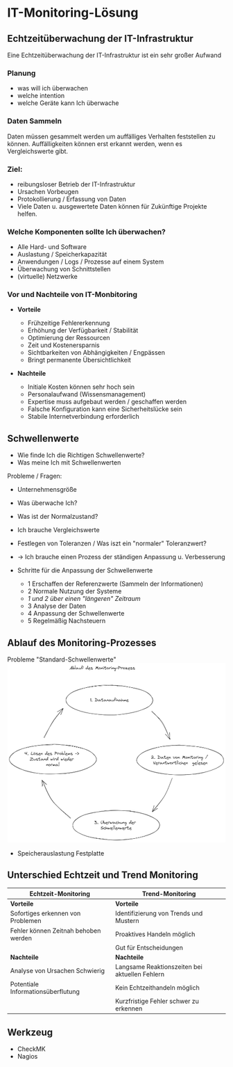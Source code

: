 # IT-Monitoring-Lösung
## Echtzeitüberwachung der IT-Infrastruktur
Eine Echtzeitüberwachung der IT-Infrastruktur ist ein sehr großer Aufwand

### Planung
+ was will ich überwachen
+ welche intention
+ welche Geräte kann Ich überwache

### Daten Sammeln  
Daten müssen gesammelt werden um auffälliges Verhalten feststellen zu können. Auffälligkeiten können erst erkannt werden, wenn es Vergleichswerte gibt. 

### Ziel:  
+ reibungsloser Betrieb der IT-Infrastruktur
+ Ursachen Vorbeugen 
+ Protokollierung / Erfassung von Daten
+ Viele Daten u. ausgewertete Daten können für Zukünftige Projekte helfen.

### Welche Komponenten sollte Ich überwachen?
+ Alle Hard- und Software
+ Auslastung / Speicherkapazität
+ Anwendungen / Logs / Prozesse auf einem System
+ Überwachung von Schnittstellen
+ (virtuelle) Netzwerke

### Vor und Nachteile von IT-Monbitoring
+ **Vorteile**
    + Frühzeitige Fehlererkennung
    + Erhöhung der Verfügbarkeit / Stabilität
    + Optimierung der Ressourcen
    + Zeit und Kostenersparnis
    + Sichtbarkeiten von Abhängigkeiten / Engpässen 
    + Bringt permanente Übersichtlichkeit

+ **Nachteile**
    + Initiale Kosten können sehr hoch sein
    + Personalaufwand (Wissensmanagement)
    + Expertise muss aufgebaut werden / geschaffen werden 
    + Falsche Konfiguration kann eine Sicherheitslücke sein
    + Stabile Internetverbindung erforderlich

## Schwellenwerte
+ Wie finde Ich die Richtigen Schwellenwerte?
+ Was meine Ich mit Schwellenwerten

 Probleme / Fragen:
 + Unternehmensgröße
 + Was überwache Ich?
 + Was ist der Normalzustand?
 + Ich brauche Vergleichswerte
 + Festlegen von Toleranzen / Was iszt ein "normaler" Toleranzwert?
 + -> Ich brauche einen Prozess der ständigen Anpassung u. Verbesserung

 + Schritte für die Anpassung der Schwellenwerte
    + 1 Erschaffen der Referenzwerte (Sammeln der Informationen) 
    + 2 Normale Nutzung der Systeme  
    + *1 und 2 über einen "längeren" Zeitraum*
    + 3 Analyse der Daten 
    + 4 Anpassung der Schwellenwerte
    + 5 Regelmäßig Nachsteuern

## Ablauf des Monitoring-Prozesses
Probleme "Standard-Schwellenwerte" 
![Alt text](./img/ablauf_Monitoring.png)
+ Speicherauslastung Festplatte

## Unterschied Echtzeit und Trend Monitoring
|Echtzeit-Monitoring|Trend-Monitoring|
|---|---|
|**Vorteile**|**Vorteile**|
|Sofortiges erkennen von Problemen|Identifizierung von Trends und Mustern|
|Fehler können Zeitnah behoben werden|Proaktives Handeln möglich|
||Gut für Entscheidungen|
|**Nachteile**|**Nachteile**|
|Analyse von Ursachen Schwierig|Langsame Reaktionszeiten bei aktuellen Fehlern|
|Potentiale Informationsüberflutung|Kein Echtzeithandeln möglich|
||Kurzfristige Fehler schwer zu erkennen|


 



## Werkzeug
+ CheckMK
+ Nagios
